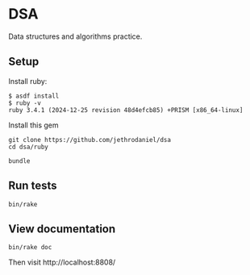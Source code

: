 # DSA

Data structures and algorithms practice.

## Setup

Install ruby:

```
$ asdf install
$ ruby -v
ruby 3.4.1 (2024-12-25 revision 48d4efcb85) +PRISM [x86_64-linux]
```

Install this gem

```
git clone https://github.com/jethrodaniel/dsa
cd dsa/ruby

bundle
```

## Run tests

```
bin/rake
```

## View documentation

```
bin/rake doc
```

Then visit http://localhost:8808/
